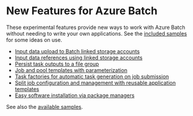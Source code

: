 # New Features for Azure Batch

These experimental features provide new ways to work with Azure Batch without needing to write your own applications. See the [included samples](../samples) for some ideas on use.

* [Input data upload to Batch linked storage accounts](inputFiles.md#input-file-upload)
* [Input data references using linked storage accounts](inputFiles.md#referencing-input-data)
* [Persist task outputs to a file group](outputFiles.md)
* [Job and pool templates with parameterization](templates.md)
* [Task factories for automatic task generation on job submission](taskFactories.md)
* [Split job configuration and management with reusable application templates](application-templates.md)
* [Easy software installation via package managers](packages.md)

See also the [available samples](../samples).
